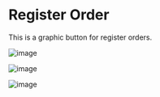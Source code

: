 # Register Order

This is a graphic button for register orders.

![image](https://user-images.githubusercontent.com/99765893/179351834-07aa32b2-874e-419f-95a7-90577f00e777.png)

![image](https://user-images.githubusercontent.com/99765893/179351839-169f37f8-1e7e-4713-a875-2dfa91234f8c.png)

![image](https://user-images.githubusercontent.com/99765893/179351847-35a7f77b-b824-4882-bd96-0f6a1c387e22.png)

